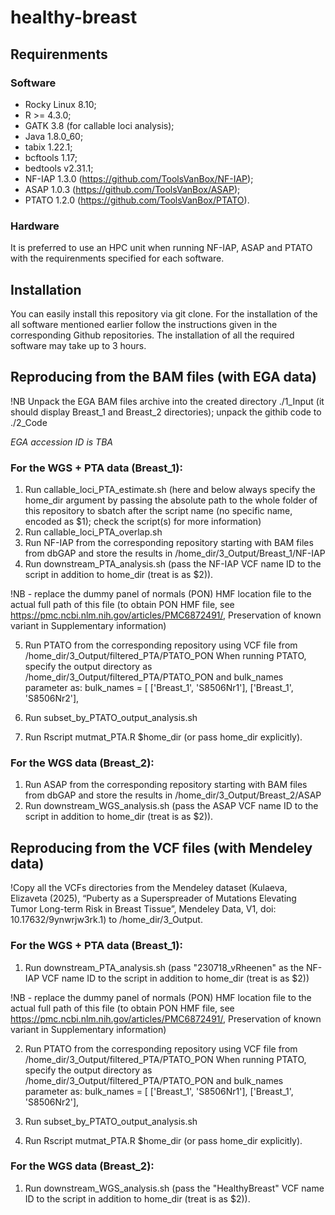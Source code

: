 # healthy-breast

## Requirenments

### Software

- Rocky Linux 8.10;
- R >= 4.3.0;
- GATK 3.8 (for callable loci analysis);
- Java 1.8.0_60;
- tabix 1.22.1;
- bcftools 1.17;
- bedtools v2.31.1;
- NF-IAP 1.3.0 (https://github.com/ToolsVanBox/NF-IAP);
- ASAP 1.0.3 (https://github.com/ToolsVanBox/ASAP);
- PTATO 1.2.0 (https://github.com/ToolsVanBox/PTATO).

### Hardware
It is preferred to use an HPC unit when running NF-IAP, ASAP and PTATO with the requirenments specified for each software.

## Installation

You can easily install this repository via git clone. For the installation of the all software mentioned earlier follow the instructions given in the corresponding Github repositories. The installation of all the required software may take up to 3 hours.

## Reproducing from the BAM files (with EGA data)

!NB Unpack the EGA BAM files archive into the created directory ./1_Input (it should display Breast_1 and Breast_2 directories); unpack the githib code to ./2_Code

*EGA accession ID is TBA*

### For the WGS + PTA data (Breast_1):

1. Run callable_loci_PTA_estimate.sh (here and below always specify the home_dir argument by passing the absolute path to the whole folder of this repository to sbatch after the script name (no specific name, encoded as $1); check the script(s) for more information)
2. Run callable_loci_PTA_overlap.sh
3. Run NF-IAP from the corresponding repository starting with BAM files from dbGAP and store the results in /home_dir/3_Output/Breast_1/NF-IAP
4. Run downstream_PTA_analysis.sh (pass the NF-IAP VCF name ID to the script in addition to home_dir (treat is as $2)). 

!NB - replace the dummy panel of normals (PON) HMF location file to the actual full path of this file (to obtain PON HMF file, see https://pmc.ncbi.nlm.nih.gov/articles/PMC6872491/, Preservation of known variant in Supplementary information)

5. Run PTATO from the corresponding repository using VCF file from /home_dir/3_Output/filtered_PTA/PTATO_PON
   When running PTATO, specify the output directory as /home_dir/3_Output/filtered_PTA/PTATO_PON and bulk_names parameter as:
   bulk_names = [
    ['Breast_1', 'S8506Nr1'],
    ['Breast_1', 'S8506Nr2'],
   
6. Run subset_by_PTATO_output_analysis.sh
7. Run Rscript mutmat_PTA.R $home_dir (or pass home_dir explicitly).

### For the WGS data (Breast_2):

1. Run ASAP from the corresponding repository starting with BAM files from dbGAP and store the results in /home_dir/3_Output/Breast_2/ASAP
2. Run downstream_WGS_analysis.sh (pass the ASAP VCF name ID to the script in addition to home_dir (treat is as $2)).

## Reproducing from the VCF files (with Mendeley data)

!Copy all the VCFs directories from the Mendeley dataset (Kulaeva, Elizaveta (2025), “Puberty as a Superspreader of Mutations Elevating Tumor Long-term Risk in Breast Tissue”, Mendeley Data, V1, doi: 10.17632/9ynwrjw3rk.1) to /home_dir/3_Output.

### For the WGS + PTA data (Breast_1): 

1. Run downstream_PTA_analysis.sh (pass "230718_vRheenen" as the NF-IAP VCF name ID to the script in addition to home_dir (treat is as $2))

!NB - replace the dummy panel of normals (PON) HMF location file to the actual full path of this file (to obtain PON HMF file, see https://pmc.ncbi.nlm.nih.gov/articles/PMC6872491/, Preservation of known variant in Supplementary information)

2. Run PTATO from the corresponding repository using VCF file from /home_dir/3_Output/filtered_PTA/PTATO_PON
   When running PTATO, specify the output directory as /home_dir/3_Output/filtered_PTA/PTATO_PON and bulk_names parameter as:
   bulk_names = [
    ['Breast_1', 'S8506Nr1'],
    ['Breast_1', 'S8506Nr2'],
   
3. Run subset_by_PTATO_output_analysis.sh
4. Run Rscript mutmat_PTA.R $home_dir (or pass home_dir explicitly).

### For the WGS data (Breast_2):

1. Run downstream_WGS_analysis.sh (pass the "HealthyBreast" VCF name ID to the script in addition to home_dir (treat is as $2)).
